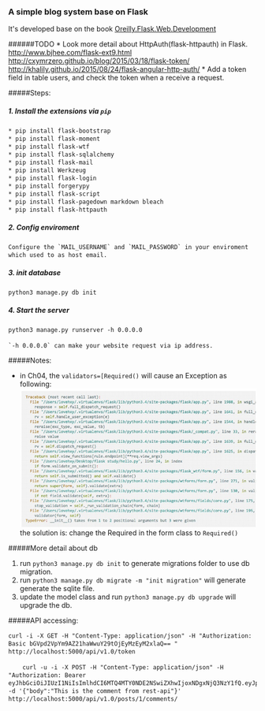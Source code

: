 ### A simple blog system base on Flask

It's developed base on the book [Oreilly.Flask.Web.Development][1]


######TODO
    * Look more detail about HttpAuth(flask-httpauth) in Flask.
      http://www.bjhee.com/flask-ext9.html
      http://cxymrzero.github.io/blog/2015/03/18/flask-token/
      http://khalily.github.io/2015/08/24/flask-angular-http-auth/
    * Add a token field in table users, and check the token when a receive a request.

#####Steps:

##### 1. Install the extensions via `pip`

	* pip install flask-bootstrap
	* pip install flask-moment
	* pip install flask-wtf
	* pip install flask-sqlalchemy
	* pip install flask-mail
	* pip install Werkzeug
	* pip install flask-login
	* pip install forgerypy
	* pip install flask-script
	* pip install flask-pagedown markdown bleach
	* pip install flask-httpauth

##### 2. Config enviroment
  	Configure the `MAIL_USERNAME` and `MAIL_PASSWORD` in your enviroment which used to as host email.

##### 3. init database
	python3 manage.py db init

##### 4. Start the server
	python3 manage.py runserver -h 0.0.0.0

	`-h 0.0.0.0` can make your website request via ip address.


#####Notes:
* in Ch04, the ```validators=[Required()``` will cause an Exception as following:
![Exception][excep1]
the solution is:
change the Required in the form class to `Required()`

#####More detail about db 
1. run ```python3 manage.py db init``` to generate migrations folder to use db migration.
2. run ```python3 manage.py db migrate -m "init migration"``` will generate generate the sqlite file.
3. update the model class and run ```python3 manage.py db upgrade``` will upgrade the db.

#####API accessing:

    curl -i -X GET -H "Content-Type: application/json" -H "Authorization: Basic bGVpd2VpYm9AZ21haWwuY29tOjEyMzEyM2xlaQ== " http://localhost:5000/api/v1.0/token

		curl -u -i -X POST -H "Content-Type: application/json" -H "Authorization: Bearer eyJhbGciOiJIUzI1NiIsImlhdCI6MTQ4MTY0NDE2NSwiZXhwIjoxNDgxNjQ3NzY1fQ.eyJpZCI6Mn0.X8fTVQro8hhsT27zky_JjSlbEux2z6nyugq2QDkPNs8" -d '{"body":"This is the comment from rest-api"}' http://localhost:5000/api/v1.0/posts/1/comments/



[1]:http://shop.oreilly.com/product/0636920031116.do
[excep1]: exception1.png

